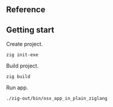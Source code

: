 ## Reference



## Getting start

Create project.

```
zig init-exe
```

Build project.

```
zig build
```

Run app.

```
./zig-out/bin/osx_app_in_plain_ziglang
```

